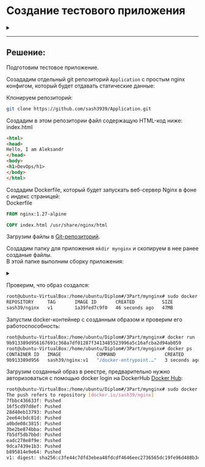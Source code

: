 # Создание тестового приложения
<details>
	<summary></summary>
      <br>

Для перехода к следующему этапу необходимо подготовить тестовое приложение, эмулирующее основное приложение разрабатываемое вашей компанией.

Способ подготовки:

1. Рекомендуемый вариант:  
   а. Создайте отдельный git репозиторий с простым nginx конфигом, который будет отдавать статические данные.  
   б. Подготовьте Dockerfile для создания образа приложения.  
2. Альтернативный вариант:  
   а. Используйте любой другой код, главное, чтобы был самостоятельно создан Dockerfile.

Ожидаемый результат:

1. Git репозиторий с тестовым приложением и Dockerfile.
2. Регистри с собранным docker image. В качестве регистри может быть DockerHub или [Yandex Container Registry](https://cloud.yandex.ru/services/container-registry), созданный также с помощью terraform.

</details>

---
## Решение:

Подготовим тестовое приложение.

Созададим отдельный git репозиторий `Application` с простым nginx конфигом, который будет отдавать статические данные:

Клонируем репозиторий:
```bash
git clone https://github.com/sash3939/Application.git
```

Создадим в этом репозитории файл содержащую HTML-код ниже:  
index.html
```html
<html>
<head>
Hello, I am Aleksandr
</head>
<body>
<h1>DevOps/h1>
</body>
</html>
```

Создадим Dockerfile, который будет запускать веб-сервер Nginx в фоне с индекс страницей:  
Dockerfile
```Dockerfile
FROM nginx:1.27-alpine

COPY index.html /usr/share/nginx/html
```

Загрузим файлы в [Git-репозиторий](https://github.com/sash3939/Application.git).

Создадим папку для приложения `mkdir mynginx` и скопируем в нее ранее созданые файлы.  
В этой папке выполним сборку приложения:
<details>
	<summary></summary>
      <br>

```bash
root@ubuntu-VirtualBox:/home/ubuntu/Diplom#/3Part/mynginx# sudo docker build -t sash39/nginx:v1 .
[+] Building 21.0s (7/7) FINISHED                                                                                                     docker:default
 => [internal] load build definition from Dockerfile                                                                                            0.0s
 => => transferring dockerfile: 99B                                                                                                             0.0s
 => [internal] load metadata for docker.io/library/nginx:1.27-alpine                                                                            6.9s
 => [internal] load .dockerignore                                                                                                               0.0s
 => => transferring context: 2B                                                                                                                 0.0s
 => [internal] load build context                                                                                                               0.0s
 => => transferring context: 31B                                                                                                                0.0s
 => [1/2] FROM docker.io/library/nginx:1.27-alpine@sha256:814a8e88df978ade80e584cc5b333144b9372a8e3c98872d07137dbf3b44d0e4                     13.8s
 => => resolve docker.io/library/nginx:1.27-alpine@sha256:814a8e88df978ade80e584cc5b333144b9372a8e3c98872d07137dbf3b44d0e4                      0.0s
 => => sha256:814a8e88df978ade80e584cc5b333144b9372a8e3c98872d07137dbf3b44d0e4 10.36kB / 10.36kB                                                0.0s
 => => sha256:93f9c72967dbcfaffe724ae5ba471e9568c9bbe67271f53266c84f3c83a409e3 11.23kB / 11.23kB                                                0.0s
 => => sha256:679a5fd058f6ca754a561846fe27927e408074431d63556e8fc588fc38be6901 2.50kB / 2.50kB                                                  0.0s
 => => sha256:66a3d608f3fa52124f8463e9467f170c784abd549e8216aa45c6960b00b4b79b 3.63MB / 3.63MB                                                  4.4s
 => => sha256:58290db888fa6af2884ef0423f4968e17479e82804d125b4e9e7de5ee13d5a35 1.78MB / 1.78MB                                                  3.6s
 => => sha256:5d777e0071f6faf34b4215b907c08927d0f9ab503df5d5eada0868e48c03e99a 628B / 628B                                                      4.3s
 => => sha256:dbcfe8732ee679051780db1b6d2ea76f946c4518047ead6b87efc4d65662bb8d 956B / 956B                                                      4.4s
 => => sha256:37d775ecfbb935921bc194da16ebb1f5c80e1152b184861bf9ac703d220bbd8e 405B / 405B                                                      4.7s
 => => extracting sha256:66a3d608f3fa52124f8463e9467f170c784abd549e8216aa45c6960b00b4b79b                                                       0.1s
 => => sha256:e0350d1fd4dd6324588387625d61066d21828c7e9ce9cc67f2b5f5e531dfc678 1.21kB / 1.21kB                                                  4.8s
 => => sha256:1f4aa363b71aa73f854818db3c0b64093049973d63d526f7739fc715278ff243 1.40kB / 1.40kB                                                  4.8s
 => => extracting sha256:58290db888fa6af2884ef0423f4968e17479e82804d125b4e9e7de5ee13d5a35                                                       0.1s
 => => sha256:e74fff0a393a1c45595f12f609ce27e37a33082e4286cc498044712b5b48a128 15.10MB / 15.10MB                                               12.8s
 => => extracting sha256:5d777e0071f6faf34b4215b907c08927d0f9ab503df5d5eada0868e48c03e99a                                                       0.0s
 => => extracting sha256:dbcfe8732ee679051780db1b6d2ea76f946c4518047ead6b87efc4d65662bb8d                                                       0.0s
 => => extracting sha256:37d775ecfbb935921bc194da16ebb1f5c80e1152b184861bf9ac703d220bbd8e                                                       0.0s
 => => extracting sha256:e0350d1fd4dd6324588387625d61066d21828c7e9ce9cc67f2b5f5e531dfc678                                                       0.0s
 => => extracting sha256:1f4aa363b71aa73f854818db3c0b64093049973d63d526f7739fc715278ff243                                                       0.0s
 => => extracting sha256:e74fff0a393a1c45595f12f609ce27e37a33082e4286cc498044712b5b48a128                                                       0.8s
 => [2/2] COPY index.html /usr/share/nginx/html                                                                                                 0.1s
 => exporting to image                                                                                                                          0.0s
 => => exporting layers                                                                                                                         0.0s
 => => writing image sha256:ce58a25026cd644e58729b0ca59096bd591bf3ed41e8dd822a75523e49af6f99                                                    0.0s
 => => naming to docker.io/sash39/nginx:v1                                                                                                      0.0s
```

</details>

Проверим, что образ создался:
```bash
root@ubuntu-VirtualBox:/home/ubuntu/Diplom#/3Part/mynginx# sudo docker images
REPOSITORY     TAG       IMAGE ID       CREATED          SIZE
sash39/nginx   v1        1a39fed7c9f0   46 seconds ago   47MB

```

Запустим docker-контейнер с созданным образом и проверим его  работоспособность:
```bash
root@ubuntu-VirtualBox:/home/ubuntu/Diplom#/3Part/mynginx# docker run -d sash39/nginx:v1
9b913389d956167691c368a7df01287f3413485523996a5c16afcba2d94ab059
root@ubuntu-VirtualBox:/home/ubuntu/Diplom#/3Part/mynginx# docker ps
CONTAINER ID   IMAGE             COMMAND                  CREATED         STATUS         PORTS     NAMES
9b913389d956   sash39/nginx:v1   "/docker-entrypoint.…"   3 seconds ago   Up 3 seconds   80/tcp    tender_mclaren
```

Загрузим созданный образ в реестре, предварительно нужно авторизоваться с помощью docker login на DockerHub  [Docker Hub](https://hub.docker.com/repository/docker/sash39/nginx/tags/v1/sha256-383afd13e0bed5e82ac274f82d19ce939ccbd0b2f53a90853aa8b37a0c26edab):
```bash
root@ubuntu-VirtualBox:/home/ubuntu/Diplom#/3Part/mynginx# sudo docker push sash39/nginx:v1
The push refers to repository [docker.io/sash39/nginx]
7fbbc436633f: Pushed 
16f5cd97d8ef: Pushed
28d40eb13793: Pushed
2ee64cbdc81d: Pushed
a0bde08c3815: Pushed
3be2be874bba: Pushed
fb5df5db7bbd: Pushed
eadc278e8f9e: Pushed
9dca7439e1b3: Pushed
b895814e9e64: Pushed
v1: digest: sha256:c3fe44c7dfd3ebea48fdcdf4646eec2736565dc19fe96d488b3c55d59a77585b size: 2196
```
